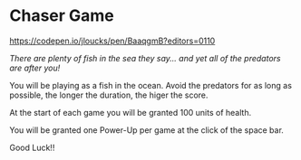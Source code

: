 # Chaser Game

https://codepen.io/jloucks/pen/BaaqgmB?editors=0110

*There are plenty of fish in the sea they say... and yet all of the predators are after you!*

You will be playing as a fish in the ocean. Avoid the predators for as long as possible, the longer the duration, the higer the score. 

At the start of each game you will be granted 100 units of health.

You will be granted one Power-Up per game at the click of the space bar.

Good Luck!!
